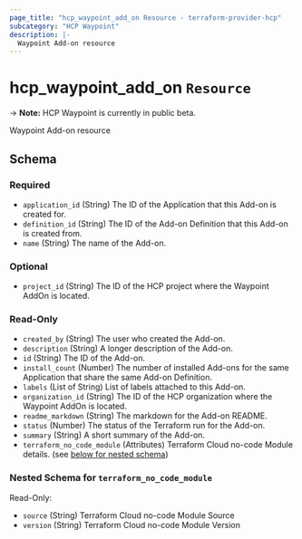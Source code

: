 ```yaml
---
page_title: "hcp_waypoint_add_on Resource - terraform-provider-hcp"
subcategory: "HCP Waypoint"
description: |-
  Waypoint Add-on resource
---
```


# hcp_waypoint_add_on `Resource`

-> **Note:** HCP Waypoint is currently in public beta.

Waypoint Add-on resource

<!-- schema generated by tfplugindocs -->
## Schema

### Required

- `application_id` (String) The ID of the Application that this Add-on is created for.
- `definition_id` (String) The ID of the Add-on Definition that this Add-on is created from.
- `name` (String) The name of the Add-on.

### Optional

- `project_id` (String) The ID of the HCP project where the Waypoint AddOn is located.

### Read-Only

- `created_by` (String) The user who created the Add-on.
- `description` (String) A longer description of the Add-on.
- `id` (String) The ID of the Add-on.
- `install_count` (Number) The number of installed Add-ons for the same Application that share the same Add-on Definition.
- `labels` (List of String) List of labels attached to this Add-on.
- `organization_id` (String) The ID of the HCP organization where the Waypoint AddOn is located.
- `readme_markdown` (String) The markdown for the Add-on README.
- `status` (Number) The status of the Terraform run for the Add-on.
- `summary` (String) A short summary of the Add-on.
- `terraform_no_code_module` (Attributes) Terraform Cloud no-code Module details. (see [below for nested schema](#nestedatt--terraform_no_code_module))

<a id="nestedatt--terraform_no_code_module"></a>
### Nested Schema for `terraform_no_code_module`

Read-Only:

- `source` (String) Terraform Cloud no-code Module Source
- `version` (String) Terraform Cloud no-code Module Version